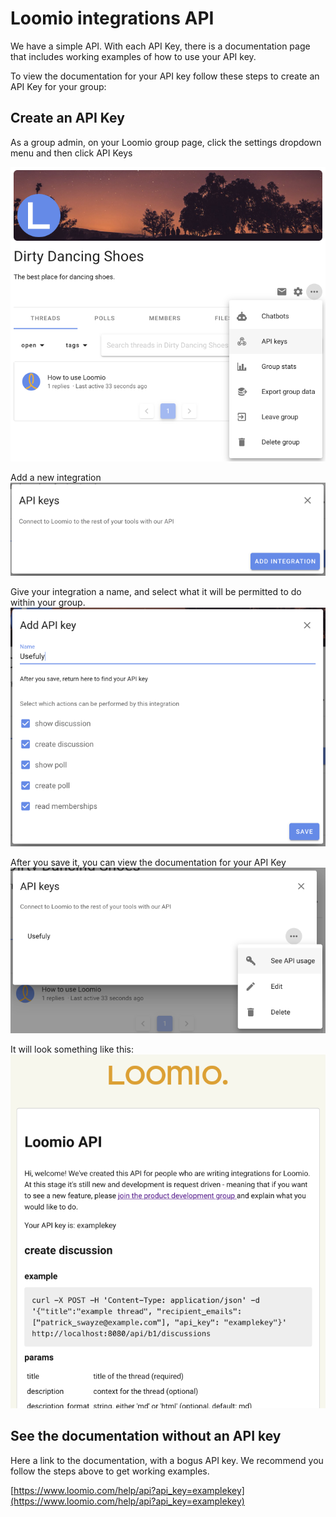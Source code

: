 # Loomio integrations API

We have a simple API. With each API Key, there is a documentation page that includes working examples of how to use your API key.

To view the documentation for your API key follow these steps to create an API Key for your group:

## Create an API Key

As a group admin, on your Loomio group page, click the settings dropdown menu and then click API Keys

![](find_api_keys.png)

Add a new integration
![](click_add_integration.png)

Give your integration a name, and select what it will be permitted to do within your group.
![](setup_integration.png)

After you save it, you can view the documentation for your API Key
![](find_api_docs.png)

It will look something like this:
![](api_docs_example.png)

## See the documentation without an API key

Here a link to the documentation, with a bogus API key. We recommend you follow the steps above to get working examples.

[https://www.loomio.com/help/api?api_key=examplekey](https://www.loomio.com/help/api?api_key=examplekey)